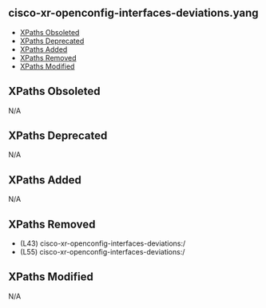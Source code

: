 ## cisco-xr-openconfig-interfaces-deviations.yang

- [XPaths Obsoleted](#xpaths-obsoleted)
- [XPaths Deprecated](#xpaths-deprecated)
- [XPaths Added](#xpaths-added)
- [XPaths Removed](#xpaths-removed)
- [XPaths Modified](#xpaths-modified)

## XPaths Obsoleted

N/A

## XPaths Deprecated

N/A

## XPaths Added

N/A

## XPaths Removed

- (L43)	cisco-xr-openconfig-interfaces-deviations:/
- (L55)	cisco-xr-openconfig-interfaces-deviations:/

## XPaths Modified

N/A

